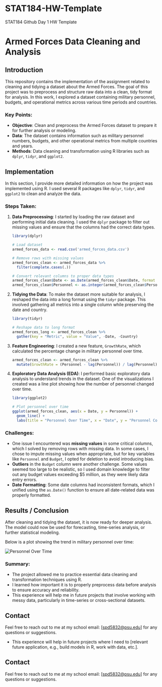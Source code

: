 # STAT184-HW-Template
 STAT184 Github Day 1 HW Template
# Armed Forces Data Cleaning and Analysis

## Introduction

This repository contains the implementation of the assignment related to cleaning and tidying a dataset about the Armed Forces. The goal of this project was to preprocess and structure raw data into a clean, tidy format for analysis. In this work, I explored a dataset containing military personnel, budgets, and operational metrics across various time periods and countries.

### Key Points:
- **Objective**: Clean and preprocess the Armed Forces dataset to prepare it for further analysis or modeling.
- **Data**: The dataset contains information such as military personnel numbers, budgets, and other operational metrics from multiple countries and years.
- **Methods**: Data cleaning and transformation using R libraries such as `dplyr`, `tidyr`, and `ggplot2`.

## Implementation

In this section, I provide more detailed information on how the project was implemented using R. I used several R packages like `dplyr`, `tidyr`, and `ggplot2` to clean and analyze the data.

### Steps Taken:

1. **Data Preprocessing**: I started by loading the raw dataset and performing initial data cleaning. I used the `dplyr` package to filter out missing values and ensure that the columns had the correct data types.
    ```r
    library(dplyr)
    
    # Load dataset
    armed_forces_data <- read.csv('armed_forces_data.csv')
    
    # Remove rows with missing values
    armed_forces_clean <- armed_forces_data %>%
      filter(complete.cases(.))
    
    # Convert relevant columns to proper data types
    armed_forces_clean$Date <- as.Date(armed_forces_clean$Date, format = "%Y-%m-%d")
    armed_forces_clean$Personnel <- as.integer(armed_forces_clean$Personnel)
    ```

2. **Tidying the Data**: To make the dataset more suitable for analysis, I reshaped the data into a long format using the `tidyr` package. This involved gathering all metrics into a single column while preserving the date and country.
    ```r
    library(tidyr)
    
    # Reshape data to long format
    armed_forces_long <- armed_forces_clean %>%
      gather(key = "Metric", value = "Value", -Date, -Country)
    ```

3. **Feature Engineering**: I created a new feature, `GrowthRate`, which calculated the percentage change in military personnel over time.
    ```r
    armed_forces_clean <- armed_forces_clean %>%
      mutate(GrowthRate = (Personnel - lag(Personnel)) / lag(Personnel) * 100)
    ```

4. **Exploratory Data Analysis (EDA)**: I performed basic exploratory data analysis to understand trends in the dataset. One of the visualizations I created was a line plot showing how the number of personnel changed over time.
    ```r
    library(ggplot2)
    
    # Plot personnel over time
    ggplot(armed_forces_clean, aes(x = Date, y = Personnel)) +
      geom_line() +
      labs(title = "Personnel Over Time", x = "Date", y = "Personnel Count")
    ```

### Challenges:
- One issue I encountered was **missing values** in some critical columns, which I solved by removing rows with missing data. In some cases, I chose to impute missing values when appropriate, but for key variables like `Personnel` and `Budget`, I opted for deletion to avoid introducing bias.
- **Outliers** in the `Budget` column were another challenge. Some values seemed too large to be realistic, so I used domain knowledge to filter out any budget values exceeding $5 million, as they were likely data entry errors.
- **Date Formatting**: Some date columns had inconsistent formats, which I unified using the `as.Date()` function to ensure all date-related data was properly formatted.

## Results / Conclusion

After cleaning and tidying the dataset, it is now ready for deeper analysis. The model could now be used for forecasting, time-series analysis, or further statistical modeling.

Below is a plot showing the trend in military personnel over time:

![Personnel Over Time](path/to/your/plot.png)

### Summary:
- The project allowed me to practice essential data cleaning and transformation techniques using R.
- I learned how important it is to properly preprocess data before analysis to ensure accuracy and reliability.
- This experience will help me in future projects that involve working with messy data, particularly in time-series or cross-sectional datasets.

## Contact

Feel free to reach out to me at my school email: [spd5832@psu.edu] for any questions or suggestions.

- This experience will help in future projects where I need to [relevant future application, e.g., build models in R, work with data, etc.].

## Contact

Feel free to reach out to me at my school email: [spd5832@psu.edu] for any questions or suggestions.
